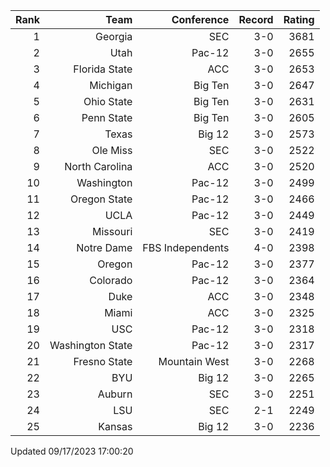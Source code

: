 | Rank  | Team                 | Conference           | Record   | Rating |
| ---:  | ---:                 | ---:                 | ---:     | ---:   |
| 1     | Georgia              | SEC                  | 3-0      | 3681   |
| 2     | Utah                 | Pac-12               | 3-0      | 2655   |
| 3     | Florida State        | ACC                  | 3-0      | 2653   |
| 4     | Michigan             | Big Ten              | 3-0      | 2647   |
| 5     | Ohio State           | Big Ten              | 3-0      | 2631   |
| 6     | Penn State           | Big Ten              | 3-0      | 2605   |
| 7     | Texas                | Big 12               | 3-0      | 2573   |
| 8     | Ole Miss             | SEC                  | 3-0      | 2522   |
| 9     | North Carolina       | ACC                  | 3-0      | 2520   |
| 10    | Washington           | Pac-12               | 3-0      | 2499   |
| 11    | Oregon State         | Pac-12               | 3-0      | 2466   |
| 12    | UCLA                 | Pac-12               | 3-0      | 2449   |
| 13    | Missouri             | SEC                  | 3-0      | 2419   |
| 14    | Notre Dame           | FBS Independents     | 4-0      | 2398   |
| 15    | Oregon               | Pac-12               | 3-0      | 2377   |
| 16    | Colorado             | Pac-12               | 3-0      | 2364   |
| 17    | Duke                 | ACC                  | 3-0      | 2348   |
| 18    | Miami                | ACC                  | 3-0      | 2325   |
| 19    | USC                  | Pac-12               | 3-0      | 2318   |
| 20    | Washington State     | Pac-12               | 3-0      | 2317   |
| 21    | Fresno State         | Mountain West        | 3-0      | 2268   |
| 22    | BYU                  | Big 12               | 3-0      | 2265   |
| 23    | Auburn               | SEC                  | 3-0      | 2251   |
| 24    | LSU                  | SEC                  | 2-1      | 2249   |
| 25    | Kansas               | Big 12               | 3-0      | 2236   |

Updated 09/17/2023 17:00:20
